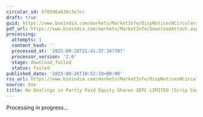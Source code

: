 ```yaml
---
circular_id: b70596a830c3e7cc
draft: true
guid: https://www.bseindia.com/markets/MarketInfo/DispNoticesNCirculars.aspx?Noticeid={7373CAFA-CF9D-4F48-9AFB-ECB639CE7BC6}&noticeno=20250926-25&dt=09/26/2025&icount=25&totcount=76&flag=0
pdf_url: https://www.bseindia.com/markets/MarketInfo/DownloadAttach.aspx?id=20250926-25&attachedId=
processing:
  attempts: 1
  content_hash: ''
  processed_at: '2025-09-26T21:41:37.347707'
  processor_version: '2.0'
  stage: download_failed
  status: failed
published_date: '2025-09-26T10:52:19+00:00'
rss_url: https://www.bseindia.com/markets/MarketInfo/DispNoticesNCirculars.aspx?Noticeid={7373CAFA-CF9D-4F48-9AFB-ECB639CE7BC6}&noticeno=20250926-25&dt=09/26/2025&icount=25&totcount=76&flag=0
source: bse
title: No Dealings in Partly Paid Equity Shares SEPC LIMITED (Scrip Code 890218)
---
```


Processing in progress...
